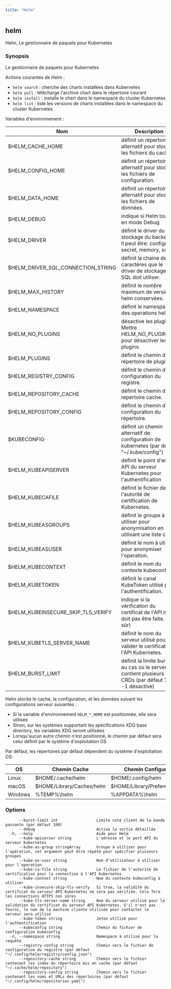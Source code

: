 ```yaml
---
title: "Helm"
---
```


## helm

Helm, Le gestionnaire de paquets pour Kubernetes

### Synopsis

Le gestionnaire de paquets pour Kubernetes

Actions courantes de Helm :

- `helm search` :    cherche des charts installées dans Kubernetes
- `helm pull` :      télécharge l'archive chart dans le répertoire courant
- `helm install` :   installe le chart dans le namespace du cluster Kubernetes
- `helm list` :      liste les versions de charts installées dans le namespace du cluster Kubernetes

Variables d'environnement :

| Nom                                | Description                                                                                        |
|------------------------------------|----------------------------------------------------------------------------------------------------|
| $HELM_CACHE_HOME                   | définit un répertoire alternatif pour stocker les fichiers du cache.                               |
| $HELM_CONFIG_HOME                  | définit un répertoire alternatif pour stocker les fichiers de configuration.                       |
| $HELM_DATA_HOME                    | définit un répertoire alternatif pour stocker les fichiers de données.                             |
| $HELM_DEBUG                        | indique si Helm tourne en mode Debug                                                               |
| $HELM_DRIVER                       | définit le driver du stockage du backend. Il peut être: configmap, secret, memory, sql.            |
| $HELM_DRIVER_SQL_CONNECTION_STRING | définit la chaine de caractères que le driver de stockage SQL doit utiliser.                       |
| $HELM_MAX_HISTORY                  | définit le nombre maximum de versions helm conservées.                                             |
| $HELM_NAMESPACE                    | définit le namespace des operations helm.                                                          |
| $HELM_NO_PLUGINS                   | désactive les plugins. Mettre HELM_NO_PLUGINS=1 pour désactiver les plugins.                       |
| $HELM_PLUGINS                      | définit le chemin du répertoire de plugins.                                                        |
| $HELM_REGISTRY_CONFIG              | définit le chemin de la configuration du registre.                                                 |
| $HELM_REPOSITORY_CACHE             | définit le chemin du repertoire cache.                                                             |
| $HELM_REPOSITORY_CONFIG            | définit le chemin de la configuration du répertoire.                                               |
| $KUBECONFIG                        | définit un chemin alternatif de configuration de kubernetes (par défaut "~/.kube/config")          |
| $HELM_KUBEAPISERVER                | définit le point d'entrée API du serveur Kubernetes pour l'authentification                        |
| $HELM_KUBECAFILE                   | définit le fichier de l'autorité de certification de Kubernetes.                                   |
| $HELM_KUBEASGROUPS                 | définit le groupe à utiliser pour anonymisation en utilisant une liste csv.                        |
| $HELM_KUBEASUSER                   | définit le nom à utiliser pour anonymiser l'operation.                                             |
| $HELM_KUBECONTEXT                  | définit le nom du contexte kubeconfig.                                                             |
| $HELM_KUBETOKEN                    | définit le canal KubeToken utilisé pour l'authentification.                                        |
| $HELM_KUBEINSECURE_SKIP_TLS_VERIFY | indique si la vérification du certificat de l'API ne doit pas être faite. (peu sûr)                |
| $HELM_KUBETLS_SERVER_NAME          | définit le nom du serveur utilisé pour valider le certificat de l'API Kubernetes.                  |
| $HELM_BURST_LIMIT                  | définit la limite burst au cas où le serveur contient plusieurs CRDs (par défaut 100, -1 désactive)|

Helm stocke le cache, la configuration, et les données suivant les configurations serveur suivantes :

- Si la variable d'environnement `HELM_*_HOME` est positionnée, elle sera utilisée
- Sinon, sur les systèmes supportant les spécifications XDG base directory, les variables XDG seront utilisées
- Lorsqu'aucun autre chemin n'est positionné, le chemin par défaut sera celui définit par le système d'exploitation OS

Par défaut, les répertoires par défaut dépendent du système d'exploitation OS:

| OS               | Chemin Cache              | Chemin Configuration           | Chemin Données          |
|------------------|---------------------------|--------------------------------|-------------------------|
| Linux            | $HOME/.cache/helm         | $HOME/.config/helm             | $HOME/.local/share/helm |
| macOS            | $HOME/Library/Caches/helm | $HOME/Library/Preferences/helm | $HOME/Library/helm      |
| Windows          | %TEMP%\helm               | %APPDATA%\helm                 | %APPDATA%\helm          |


### Options

```
      --burst-limit int                 Limite coté client de la bande passante (par défaut 100)
      --debug                           Active la sortie détaillée
  -h, --help                            Aide pour Helm
      --kube-apiserver string           L'adresse et le port API du serveur Kubernetes
      --kube-as-group stringArray       Groupe à utiliser pour l'opération, cet argument peut être répété pour spécifier plusieurs groupes
      --kube-as-user string             Nom d'utilisateur à utiliser pour l'operation
      --kube-ca-file string             Le fichier de l'autorité de certification pour la connection à l'API Kubernetes
      --kube-context string             Nom du contexte kubeconfig à utiliser
      --kube-insecure-skip-tls-verify   Si true, la validité du certificat du serveur API Kubernetes ne sera pas vérifiée. Cela fera les connections HTTPS non sûres
      --kube-tls-server-name string     Nom du serveur utilisé pour la validation du certificat du serveur API Kubernetes. S'il n'est pas fourni, le nom de la machine cliente utilisée pour contacter le serveur sera utilisé
      --kube-token string               Jeton utilisé pour l'authentification
      --kubeconfig string               Chemin du fichier de configuration kubeconfig
  -n, --namespace string                Namespace à utilisé pour la requête
      --registry-config string          Chemin vers le fichier de configuration du registre (par défaut "~/.config/helm/registry/config.json")
      --repository-cache string         Chemin vers le fichier contenant les index du répertoire mis en cache (par défaut "~/.cache/helm/repository")
      --repository-config string        Chemin vers le fichier contenant les noms et URLs des répertoires (par défaut "~/.config/helm/repositories.yaml")
```